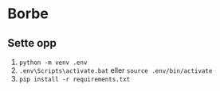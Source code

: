 # Borbe

## Sette opp
1. `python -m venv .env`
2. `.env\Scripts\activate.bat` eller `source .env/bin/activate`
3. `pip install -r requirements.txt`
